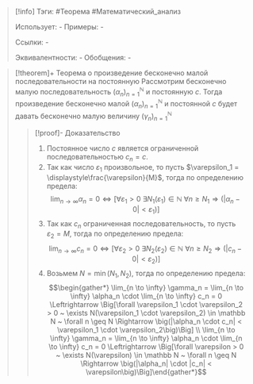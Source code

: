 > [!info]
> Тэги: #Теорема #Математический_анализ   
> 
> Использует: *-*
> Примеры: *-*
> 
> Ссылки: *-*
> 
> Эквивалентности: *-*
> Обобщения: *-*

> [!theorem]+ Теорема о произведение бесконечно малой последовательности на постоянную
> Рассмотрим бесконечно малую последовательность $(\alpha_n)_{n=1}^{\mathbb N}$ и постоянную $с$. Тогда произведение бесконечно малой $(\alpha_n)_{n=1}^{\mathbb N}$ и постоянной $с$ будет давать бесконечно малую величину $(\gamma_n)_{n=1}^{\mathbb N}$
> > [!proof]- Доказательство
> > 1. Постоянное число $c$ является ограниченной последовательностью $c_n = c$. 
> > 2. Так как число $\varepsilon_1$ произвольное, то пусть $\varepsilon_1 = \displaystyle\frac{\varepsilon}{M}$, тогда по определению предела: $$\lim_{n \to \infty} \alpha_n = 0 \Leftrightarrow \Big[\forall \varepsilon_1 > 0 ~ \exists N_1(\varepsilon_1) \in \mathbb N ~ \forall n \geq N_1 \Rightarrow \big(|\alpha_n - 0| < \varepsilon_1\big)\Big]$$
> > 3. Так как $c_n$ ограниченная последовательность, то пусть $\varepsilon_2 = M$, тогда по определению предела: $$\lim_{n \to \infty} c_n = 0 \Leftrightarrow \Big[\forall \varepsilon_2 > 0 ~ \exists N_2(\varepsilon_2) \in \mathbb N ~ \forall n \geq N_2 \Rightarrow \big(|c_n - 0| < \varepsilon_2\big)\Big]$$
> > 4. Возьмем $N = \min(N_1, N_2)$, тогда по определению предела: $$\begin{gather*} \lim_{n \to \infty} \gamma_n = \lim_{n \to \infty} \alpha_n \cdot \lim_{n \to \infty} c_n = 0 \Leftrightarrow \Big[\forall \varepsilon_1 \cdot \varepsilon_2 > 0 ~ \exists N(\varepsilon_1 \cdot \varepsilon_2) \in \mathbb N ~ \forall n \geq N \Rightarrow \big(|\alpha_n \cdot c_n| < \varepsilon_1 \cdot \varepsilon_2\big)\Big] \\ \lim_{n \to \infty} \gamma_n = \lim_{n \to \infty} \alpha_n \cdot \lim_{n \to \infty} c_n = 0 \Leftrightarrow \Big[\forall \varepsilon > 0 ~ \exists N(\varepsilon) \in \mathbb N ~ \forall n \geq N \Rightarrow \big(|\alpha_n| \cdot |c_n| < \varepsilon\big)\Big]\end{gather*}$$
